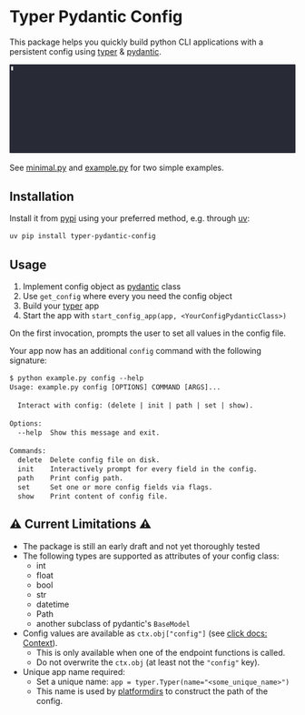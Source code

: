 # Typer Pydantic Config

This package helps you quickly build python CLI applications with a persistent config using [typer](https://typer.tiangolo.com/) & [pydantic](https://docs.pydantic.dev/latest/).

![minimal_example.gif](https://github.com/david-fischer/typer-pydantic-config/blob/main/assets/minimal_example.gif)

See [minimal.py](src/examples/minimal.py) and [example.py](src/examples/example.py) for two simple examples.

## Installation
Install it from [pypi](https://pypi.org/project/typer-pydantic-config/) using your preferred method, e.g. through [uv](https://github.com/astral-sh/uv):
```bash
uv pip install typer-pydantic-config
```

## Usage 

1. Implement config object as [pydantic](https://docs.pydantic.dev/latest/) class
2. Use `get_config` where every you need the config object
3. Build your [typer](https://typer.tiangolo.com/) app
4. Start the app with `start_config_app(app, <YourConfigPydanticClass>)`

On the first invocation, prompts the user to set all values in the config file.

Your app now has an additional `config` command with the following signature:
```text
$ python example.py config --help
Usage: example.py config [OPTIONS] COMMAND [ARGS]...

  Interact with config: (delete | init | path | set | show).

Options:
  --help  Show this message and exit.

Commands:
  delete  Delete config file on disk.
  init    Interactively prompt for every field in the config.
  path    Print config path.
  set     Set one or more config fields via flags.
  show    Print content of config file.
```


## ⚠ Current Limitations ⚠
 * The package is still an early draft and not yet thoroughly tested
 * The following types are supported as attributes of your config class:
   * int
   * float
   * bool
   * str
   * datetime
   * Path
   * another subclass of pydantic's `BaseModel`
 * Config values are available as `ctx.obj["config"]` (see [click docs: Context](https://click.palletsprojects.com/en/stable/api/#click.Context)).
   * This is only available when one of the endpoint functions is called.
   * Do not overwrite the `ctx.obj` (at least not the `"config"` key).
 * Unique app name required:
   * Set a unique name: `app = typer.Typer(name="<some_unique_name>")`
   * This name is used by [platformdirs](https://github.com/tox-dev/platformdirs) to construct the path of the config.
